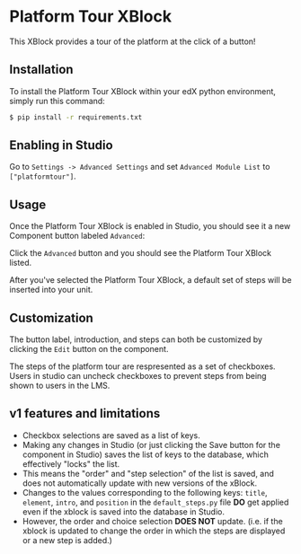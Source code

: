 Platform Tour XBlock
===========
This XBlock provides a tour of the platform at the click of a button!

Installation
------------
To install the Platform Tour XBlock within your edX python environment, simply run this command:

```bash
$ pip install -r requirements.txt
```

Enabling in Studio
------------------
Go to `Settings -> Advanced Settings` and set `Advanced Module List` to `["platformtour"]`.

Usage
------------------
Once the Platform Tour XBlock is enabled in Studio, you should see it a new Component button labeled `Advanced`:

Click the `Advanced` button and you should see the Platform Tour XBlock listed.

After you've selected the Platform Tour XBlock, a default set of steps will be inserted into your unit.

Customization
-------------
The button label, introduction, and steps can both be customized by clicking the `Edit` button on the component.

The steps of the platform tour are respresented as a set of checkboxes. Users in studio can uncheck checkboxes to
prevent steps from being shown to users in the LMS.

v1 features and limitations
---------------------------
- Checkbox selections are saved as a list of keys.
- Making any changes in Studio (or just clicking the Save button for the component in Studio) saves the list of
keys to the database, which effectively "locks" the list.
- This means the "order" and "step selection" of the list is saved, and does not automatically update with new
versions of the xBlock.
- Changes to the values corresponding to the following keys: `title`, `element`, `intro`, and `position` in the
`default_steps.py` file **DO** get applied even if the xblock is saved into the database in Studio.
- However, the order and choice selection **DOES NOT** update. (i.e. if the xblock is updated to change the order
in which the steps are displayed or a new step is added.)
